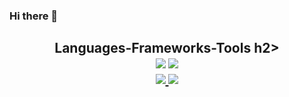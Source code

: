 ### Hi there 👋

<!--
**SpyrosArg/SpyrosArg** is a ✨ _special_ ✨ repository because its `README.md` (this file) appears on your GitHub profile.

Here are some ideas to get you started:

- 🔭 I’m currently working on ...
- 🌱 I’m currently learning ...
- 👯 I’m looking to collaborate on ...
- 🤔 I’m looking for help with ...
- 💬 Ask me about ...
- 📫 How to reach me: ...
- 😄 Pronouns: ...
- ⚡ Fun fact: ...
-->

<h2 align="center"> Languages-Frameworks-Tools h2>
<br/>
<div align="center">
    <img src="https://skillicons.dev/icons?i=react,html,css,vscode,git,tailwind,git,r" />
    <img src="https://skillicons.dev/icons?i=nodejs,python,javascript,typescript,express,firebase,mongodb,nextjs,mysql,flask" /><br>
</div>
<div align="center"> 
  <a href="mailto:spyros.argyrakos@gmail.com">
    <img src="https://img.shields.io/badge/Gmail-333333?style=for-the-badge&logo=gmail&logoColor=red" />
  </a>
  <a href="https://linkedin.com/in/spyros-argyrakos" target="_blank">
    <img src="https://img.shields.io/badge/LinkedIn-0077B5?style=for-the-badge&logo=linkedin&logoColor=white" target="_blank" />
  </a>
</div>
